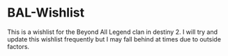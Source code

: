 # BAL-Wishlist
This is a wishlist for the Beyond All Legend clan in destiny 2. I will try and update this wishlist frequently but I may fall behind at times due to outside factors.

